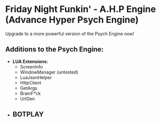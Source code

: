 # Friday Night Funkin' - A.H.P Engine (Advance Hyper Psych Engine)

Upgrade to a more powerful version of the Psych Engine now!

## Additions to the Psych Engine:
- **LUA Extensions:**
  - ScreenInfo
  - WindowManager (untested)
  - LuaJsonHelper
  - HttpClient
  - GetArgs
  - BrainF*ck
  - UrlGen
- **BOTPLAY**
  - 
